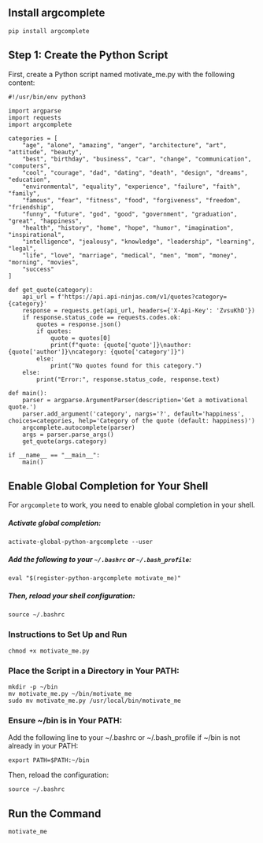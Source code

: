 ## Install argcomplete

    pip install argcomplete



## Step 1: Create the Python Script

First, create a Python script named motivate_me.py with the following content:

    #!/usr/bin/env python3

    import argparse
    import requests
    import argcomplete

    categories = [
        "age", "alone", "amazing", "anger", "architecture", "art", "attitude", "beauty",
        "best", "birthday", "business", "car", "change", "communication", "computers", 
        "cool", "courage", "dad", "dating", "death", "design", "dreams", "education", 
        "environmental", "equality", "experience", "failure", "faith", "family", 
        "famous", "fear", "fitness", "food", "forgiveness", "freedom", "friendship", 
        "funny", "future", "god", "good", "government", "graduation", "great", "happiness", 
        "health", "history", "home", "hope", "humor", "imagination", "inspirational", 
        "intelligence", "jealousy", "knowledge", "leadership", "learning", "legal", 
        "life", "love", "marriage", "medical", "men", "mom", "money", "morning", "movies", 
        "success"
    ]

    def get_quote(category):
        api_url = f'https://api.api-ninjas.com/v1/quotes?category={category}'
        response = requests.get(api_url, headers={'X-Api-Key': 'ZvsuKhD'})
        if response.status_code == requests.codes.ok:
            quotes = response.json()
            if quotes:
                quote = quotes[0]
                print(f"quote: {quote['quote']}\nauthor: {quote['author']}\ncategory: {quote['category']}")
            else:
                print("No quotes found for this category.")
        else:
            print("Error:", response.status_code, response.text)

    def main():
        parser = argparse.ArgumentParser(description='Get a motivational quote.')
        parser.add_argument('category', nargs='?', default='happiness', choices=categories, help='Category of the quote (default: happiness)')
        argcomplete.autocomplete(parser)
        args = parser.parse_args()
        get_quote(args.category)

    if __name__ == "__main__":
        main()



## Enable Global Completion for Your Shell

For `argcomplete` to work, you need to enable global completion in your shell.

 ##### Activate global completion:

    activate-global-python-argcomplete --user

 ##### Add the following to your `~/.bashrc` or `~/.bash_profile`:

    eval "$(register-python-argcomplete motivate_me)"

 ##### Then, reload your shell configuration:

    source ~/.bashrc


### Instructions to Set Up and Run

    chmod +x motivate_me.py

### Place the Script in a Directory in Your PATH:

    mkdir -p ~/bin
    mv motivate_me.py ~/bin/motivate_me
    sudo mv motivate_me.py /usr/local/bin/motivate_me

### Ensure ~/bin is in Your PATH:

Add the following line to your ~/.bashrc or ~/.bash_profile if ~/bin is not already in your PATH:

    export PATH=$PATH:~/bin

Then, reload the configuration:

    source ~/.bashrc

## Run the Command

    motivate_me
